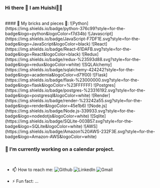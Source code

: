 ### Hi there 👋 I am Huishi👩‍🔧

<br>
#### 🔨 My bricks and pieces 🗿:
![Python](https://img.shields.io/badge/python-376c99?style=for-the-badge&logo=python&logoColor=f7d34b)
![Javascript](https://img.shields.io/badge/JavaScript-F7DF1E.svg?style=for-the-badge&logo=JavaScript&logoColor=black)
![React](https://img.shields.io/badge/React-61DAFB.svg?style=for-the-badge&logo=React&logoColor=black)
![Redux](https://img.shields.io/badge/redux-%23593d88.svg?style=for-the-badge&logo=redux&logoColor=white)
![SQLAlchemy](https://img.shields.io/badge/sqlalchemy-424242?style=for-the-badge&logo=academia&logoColor=d71f00)
![Flask](https://img.shields.io/badge/flask-%23000000.svg?style=for-the-badge&logo=flask&logoColor=%23FFFFFF)
![Postgres](https://img.shields.io/badge/postgres-%23316192.svg?style=for-the-badge&logo=postgresql&logoColor=white)
![Render](https://img.shields.io/badge/render-%23242a55.svg?style=for-the-badge&logo=render&logoColor=45e1b6)
![Node.js](https://img.shields.io/badge/Node.js-339933.svg?style=for-the-badge&logo=nodedotjs&logoColor=white)
![Sqlite](https://img.shields.io/badge/SQLite-003B57.svg?style=for-the-badge&logo=SQLite&logoColor=white)
![AWS](https://img.shields.io/badge/Amazon%20AWS-232F3E.svg?style=for-the-badge&logo=Amazon-AWS&logoColor=white)

<br>

### 🔭 I’m currently working on a calendar project.

<br>

- 📫 How to reach me: 
![Github](https://img.shields.io/badge/GitHub-181717.svg?style=for-the-badge&logo=GitHub&logoColor=white)
![LinkedIn](https://img.shields.io/badge/LinkedIn-0A66C2.svg?style=for-the-badge&logo=LinkedIn&logoColor=white)
![Gmail](https://img.shields.io/badge/Gmail-EA4335.svg?style=for-the-badge&logo=Gmail&logoColor=white)

- ⚡ Fun fact: ...

